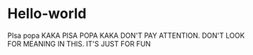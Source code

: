 # Hello-world
PIsa popa KAKA PISA POPA KAKA
DON'T PAY ATTENTION. 
DON'T LOOK FOR MEANING IN THIS. IT'S JUST FOR FUN
